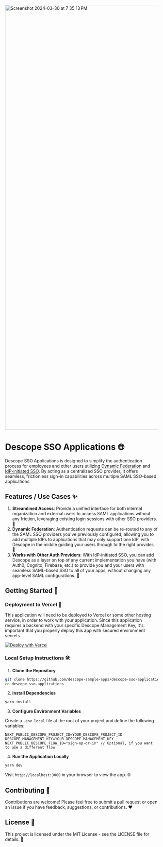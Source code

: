 <img width="1400" alt="Screenshot 2024-03-30 at 7 35 13 PM" src="https://github.com/descope-sample-apps/descope-sso-applications/assets/32936811/92ebe851-3368-4eb0-b29b-fd5f5efeadce">

# Descope SSO Applications 🌐

Descope SSO Applications is designed to simplify the authentication process for employees and other users utilizing [Dynamic Federation](https://www.descope.com/use-cases/identity-federation) and [IdP-initiated SSO](https://www.descope.com/blog/post/idp-vs-sp-sso?_gl=1*m72a5o*_gcl_aw*R0NMLjE3MTAxODM1MjAuQ2p3S0NBancxN3F2QmhCckVpd0ExclU5dzV0dUFuNm95MG9hRWtVOXpMQkdiVU4ySWI0b0dwS2tHT1o5REl2SGRHbGN4ZTZzaXdMNk9Sb0NBV01RQXZEX0J3RQ..*_gcl_au*MTExNTU5OTU2NS4xNzA2MTI5NTQ5). By acting as a centralized SSO provider, it offers seamless, frictionless sign-in capabilities across multiple SAML SSO-based applications.

## Features / Use Cases ✨

1. **Streamlined Access**: Provide a unified interface for both internal organization and external users to access SAML applications without any friction, leveraging existing login sessions with other SSO providers. 🔑
2. **Dynamic Federation**: Authentication requests can be re-routed to any of the SAML SSO providers you've previously configured, allowing you to add multiple IdPs to applications that may only support one IdP, with Descope in the middle guiding your users through to the right provider. 🔄
3. **Works with Other Auth Providers**: With IdP-initiated SSO, you can add Descope as a layer on top of any current implementation you have (with Auth0, Cognito, Firebase, etc.) to provide you and your users with seamless SAML-based SSO to all of your apps, without changing any app-level SAML configurations. 🤝

## Getting Started 🚀

### Deployment to Vercel 🚀

This application will need to be deployed to Vercel or some other hosting service, in order to work with your application. Since this application requires a backend with your specific Descope Management Key, it's important that you properly deploy this app with secured environment secrets. 

[![Deploy with Vercel](https://vercel.com/button)](https://vercel.com/new/clone?repository-url=https%3A%2F%2Fgithub.com%2Fdescope-sample-apps%2Fdescope-sso-applications&env=NEXT_PUBLIC_DESCOPE_PROJECT_ID,DESCOPE_MANAGEMENT_KEY)

### Local Setup Instructions 🛠️

1. **Clone the Repository**

```bash
git clone https://github.com/descope-sample-apps/descope-sso-applications
cd descope-sso-applications
```

2. **Install Dependencies**

```bash
yarn install
```

3. **Configure Environment Variables**

Create a `.env.local` file at the root of your project and define the following variables:

```env
NEXT_PUBLIC_DESCOPE_PROJECT_ID=YOUR_DESCOPE_PROJECT_ID
DESCOPE_MANAGEMENT_KEY=YOUR_DESCOPE_MANAGEMENT_KEY
NEXT_PUBLIC_DESCOPE_FLOW_ID="sign-up-or-in" // Optional, if you want to use a different flow
```

4. **Run the Application Locally**

```bash
yarn dev
```

Visit `http://localhost:3000` in your browser to view the app. 🌐

## Contributing 🤝

Contributions are welcome! Please feel free to submit a pull request or open an issue if you have feedback, suggestions, or contributions. ❤️

## License 📄

This project is licensed under the MIT License - see the LICENSE file for details. 🔏
